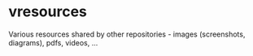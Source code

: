 # vresources #

Various resources shared by other repositories - images (screenshots, diagrams), pdfs, videos, ...
